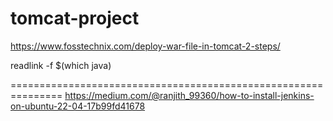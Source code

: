# tomcat-project

https://www.fosstechnix.com/deploy-war-file-in-tomcat-2-steps/

readlink -f $(which java)
<role rolename="admin-gui,manager-gui,manager-script,manager-jmx,manager-status"/>
<user username="admin" password="admin123" roles="admin-gui,manager-gui,manager-script"/>

===============================================================
https://medium.com/@ranjith_99360/how-to-install-jenkins-on-ubuntu-22-04-17b99fd41678  
